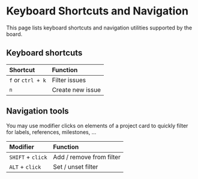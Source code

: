 # Keyboard Shortcuts and Navigation

This page lists keyboard shortcuts and navigation utilities supported by the board.


## Keyboard shortcuts

| Shortcut         | Function         |
| :--------------- | :--------------- |
| `f` or `ctrl + k`| Filter issues    |
| `n`              | Create new issue |


## Navigation tools

You may use modifier clicks on elements of a project card to quickly filter for labels, references, milestones, ...

| Modifier          | Function                 |
| :---              | :----------------------- |
| `SHIFT` + `click` | Add / remove from filter |
| `ALT` + `click`   | Set / unset filter       |
